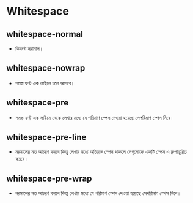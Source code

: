 # Whitespace
## whitespace-normal	
- ডিফল্ট নরামাল।
## whitespace-nowrap
- সমস্ত ফন্ট এক লাইনে চলে আসবে।
## whitespace-pre	
- সমস্ত ফন্ট এক লাইনে থেকে লেখার মধ্যে যে পরিমাণ স্পেস দেওয়া হয়েছে সেপরিমাণ স্পেস নিবে।
## whitespace-pre-line
- নরমালের মত আচরণ করবে কিন্তু লেখার মধ্যে অতিরক্ত স্পেস থাকলে সেগুলোকে একটি স্পেস এ রুপান্তুরিত করবে।	
## whitespace-pre-wrap
- নরমালের মত আচরণ করবে কিন্তু লেখার মধ্যে যে পরিমাণ স্পেস দেওয়া হয়েছে সেপরিমাণ স্পেস নিবে।